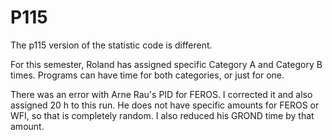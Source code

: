 # P115
The p115 version of the statistic code is different. 

For this semester, Roland has assigned specific Category A and Category B times. Programs can have time for both categories, or just for one.

There was an error with Arne Rau's PID for FEROS. I corrected it and also assigned 20 h to this run. He does not have specific amounts for FEROS or WFI, so that is completely random. I also reduced his GROND time by that amount.

